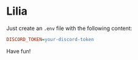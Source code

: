 ﻿# Lilia

Just create an `.env` file with the following content:
```ini
DISCORD_TOKEN=your-discord-token
```
Have fun!